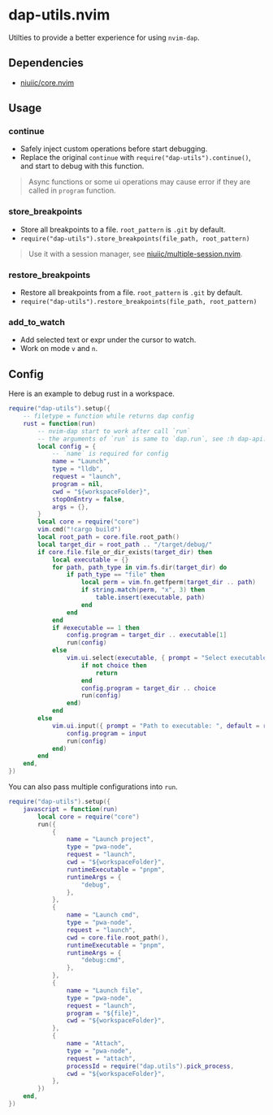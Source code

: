 # dap-utils.nvim

Utilties to provide a better experience for using `nvim-dap`.

## Dependencies

- [niuiic/core.nvim](https://github.com/niuiic/core.nvim)

## Usage

### continue

- Safely inject custom operations before start debugging.
- Replace the original `continue` with `require("dap-utils").continue()`, and start to debug with this function.

> Async functions or some ui operations may cause error if they are called in `program` function.

### store_breakpoints

- Store all breakpoints to a file. `root_pattern` is `.git` by default.
- `require("dap-utils").store_breakpoints(file_path, root_pattern)`

> Use it with a session manager, see [niuiic/multiple-session.nvim](https://github.com/niuiic/multiple-session.nvim).

### restore_breakpoints

- Restore all breakpoints from a file. `root_pattern` is `.git` by default.
- `require("dap-utils").restore_breakpoints(file_path, root_pattern)`

### add_to_watch

- Add selected text or expr under the cursor to watch.
- Work on mode `v` and `n`.

## Config

Here is an example to debug rust in a workspace.

```lua
require("dap-utils").setup({
	-- filetype = function while returns dap config
	rust = function(run)
		-- nvim-dap start to work after call `run`
		-- the arguments of `run` is same to `dap.run`, see :h dap-api.
		local config = {
			-- `name` is required for config
			name = "Launch",
			type = "lldb",
			request = "launch",
			program = nil,
			cwd = "${workspaceFolder}",
			stopOnEntry = false,
			args = {},
		}
		local core = require("core")
		vim.cmd("!cargo build")
		local root_path = core.file.root_path()
		local target_dir = root_path .. "/target/debug/"
		if core.file.file_or_dir_exists(target_dir) then
			local executable = {}
			for path, path_type in vim.fs.dir(target_dir) do
				if path_type == "file" then
					local perm = vim.fn.getfperm(target_dir .. path)
					if string.match(perm, "x", 3) then
						table.insert(executable, path)
					end
				end
			end
			if #executable == 1 then
				config.program = target_dir .. executable[1]
				run(config)
			else
				vim.ui.select(executable, { prompt = "Select executable" }, function(choice)
					if not choice then
						return
					end
					config.program = target_dir .. choice
					run(config)
				end)
			end
		else
			vim.ui.input({ prompt = "Path to executable: ", default = root_path .. "/target/debug/" }, function(input)
				config.program = input
				run(config)
			end)
		end
	end,
})
```

You can also pass multiple configurations into `run`.

```lua
require("dap-utils").setup({
	javascript = function(run)
		local core = require("core")
		run({
			{
				name = "Launch project",
				type = "pwa-node",
				request = "launch",
				cwd = "${workspaceFolder}",
				runtimeExecutable = "pnpm",
				runtimeArgs = {
					"debug",
				},
			},
			{
				name = "Launch cmd",
				type = "pwa-node",
				request = "launch",
				cwd = core.file.root_path(),
				runtimeExecutable = "pnpm",
				runtimeArgs = {
					"debug:cmd",
				},
			},
			{
				name = "Launch file",
				type = "pwa-node",
				request = "launch",
				program = "${file}",
				cwd = "${workspaceFolder}",
			},
			{
				name = "Attach",
				type = "pwa-node",
				request = "attach",
				processId = require("dap.utils").pick_process,
				cwd = "${workspaceFolder}",
			},
		})
	end,
})
```
